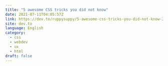 ```yaml
---
title: "5 awesome CSS tricks you did not know"
date: 2021-07-11T04:05:57Z
link: https://dev.to/ruppysuppy/5-awesome-css-tricks-you-did-not-know-2j4a?utm_medium=RSS&utm_source=news.12bit.vn
site: dev.to
language: English
category:
  - css
  - webdev
  - ux
  - html
draft: false
---
```

